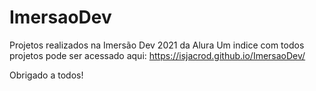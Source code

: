 # ImersaoDev
Projetos realizados na Imersão Dev 2021 da Alura 
Um indice com todos projetos pode ser acessado aqui: https://isjacrod.github.io/ImersaoDev/

Obrigado a todos!

